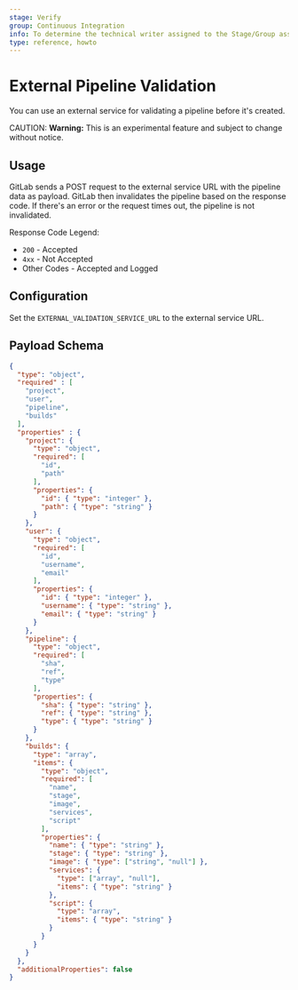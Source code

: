 ```yaml
---
stage: Verify
group: Continuous Integration
info: To determine the technical writer assigned to the Stage/Group associated with this page, see https://about.gitlab.com/handbook/engineering/ux/technical-writing/#designated-technical-writers
type: reference, howto
---
```


# External Pipeline Validation

You can use an external service for validating a pipeline before it's created.

CAUTION: **Warning:**
This is an experimental feature and subject to change without notice.

## Usage

GitLab sends a POST request to the external service URL with the pipeline
data as payload. GitLab then invalidates the pipeline based on the response
code. If there's an error or the request times out, the pipeline is not
invalidated.

Response Code Legend:

- `200` - Accepted
- `4xx` - Not Accepted
- Other Codes - Accepted and Logged

## Configuration

Set the `EXTERNAL_VALIDATION_SERVICE_URL` to the external service URL.

## Payload Schema

```json
{
  "type": "object",
  "required" : [
    "project",
    "user",
    "pipeline",
    "builds"
  ],
  "properties" : {
    "project": {
      "type": "object",
      "required": [
        "id",
        "path"
      ],
      "properties": {
        "id": { "type": "integer" },
        "path": { "type": "string" }
      }
    },
    "user": {
      "type": "object",
      "required": [
        "id",
        "username",
        "email"
      ],
      "properties": {
        "id": { "type": "integer" },
        "username": { "type": "string" },
        "email": { "type": "string" }
      }
    },
    "pipeline": {
      "type": "object",
      "required": [
        "sha",
        "ref",
        "type"
      ],
      "properties": {
        "sha": { "type": "string" },
        "ref": { "type": "string" },
        "type": { "type": "string" }
      }
    },
    "builds": {
      "type": "array",
      "items": {
        "type": "object",
        "required": [
          "name",
          "stage",
          "image",
          "services",
          "script"
        ],
        "properties": {
          "name": { "type": "string" },
          "stage": { "type": "string" },
          "image": { "type": ["string", "null"] },
          "services": {
            "type": ["array", "null"],
            "items": { "type": "string" }
          },
          "script": {
            "type": "array",
            "items": { "type": "string" }
          }
        }
      }
    }
  },
  "additionalProperties": false
}
```
